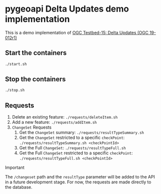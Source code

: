 # pygeoapi Delta Updates demo implementation

This is a demo implementation of [OGC Testbed-15: Delta Updates (OGC 19-012r1)](https://docs.ogc.org/per/19-012r1.html)  

## Start the containers

```bash
./start.sh
```

## Stop the containers

```bash
./stop.sh
```

## Requests

1. Delete an existing feature: `./requests/deleteItem.sh`
2. Add a new feature: `./requests/addItem.sh`
3. `ChangeSet` Requests
    1. Get the `ChangeSet` summary: `./requests/resultTypeSummary.sh`
    2. Get the `ChangeSet` restricted to a specific `checkPoint`: `./requests/resultTypeSummary.sh <checkPointId>`
    3. Get the Full `ChangeSet`: `./requests/resultTypeFull.sh`
    4. Get the Full `ChangeSet` restricted to a specific `checkPoint`: `./requests/resultTypeFull.sh <checkPointId>`

> [!IMPORTANT]
The `/changeset` path and the `resultType` parameter will be added to the API in a future development stage. For now, the requests are made directly to the database.
